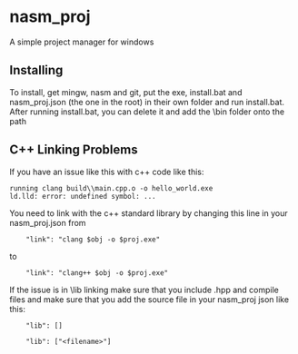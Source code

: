 # nasm_proj

A simple project manager for windows

## Installing

To install, get mingw, nasm and git, put the exe, install.bat and nasm_proj.json (the one in the root) in their own folder and run install.bat.
After running install.bat, you can delete it and add the \bin folder onto the path

## C++ Linking Problems

If you have an issue like this with c++ code like this:
```
running clang build\\main.cpp.o -o hello_world.exe
ld.lld: error: undefined symbol: ...
```
You need to link with the c++ standard library by changing this line in your nasm_proj.json from
```
    "link": "clang $obj -o $proj.exe"
```
to
```
    "link": "clang++ $obj -o $proj.exe"
```
If the issue is in \lib linking make sure that you include .hpp and compile files and make sure that you add the source file in your nasm_proj json like this:
```
    "lib": []
```
```
    "lib": ["<filename>"]
```
